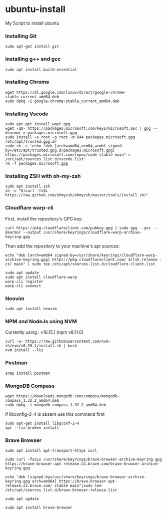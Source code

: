 # ubuntu-install
My Script to install ubuntu

### Installing Git
```
sudo apt-get install git   
```

### Installing g++ and gcc
```
sudo apt install build-essential   
```

### Installing Chrome
```
wget https://dl.google.com/linux/direct/google-chrome-stable_current_amd64.deb
sudo dpkg -i google-chrome-stable_current_amd64.deb
```


### Installing Vscode
```
sudo apt-get install wget gpg
wget -qO- https://packages.microsoft.com/keys/microsoft.asc | gpg --dearmor > packages.microsoft.gpg
sudo install -o root -g root -m 644 packages.microsoft.gpg /etc/apt/trusted.gpg.d/
sudo sh -c 'echo "deb [arch=amd64,arm64,armhf signed-by=/etc/apt/trusted.gpg.d/packages.microsoft.gpg] https://packages.microsoft.com/repos/code stable main" > /etc/apt/sources.list.d/vscode.list'
rm -f packages.microsoft.gpg
```
### Installing ZSH with oh-my-zsh
```
sudo apt install zsh
sh -c "$(curl -fsSL https://raw.github.com/ohmyzsh/ohmyzsh/master/tools/install.sh)"
```
### Cloudflare warp-cli
First, install the repository's GPG key:
```
curl https://pkg.cloudflareclient.com/pubkey.gpg | sudo gpg --yes --dearmor --output /usr/share/keyrings/cloudflare-warp-archive-keyring.gpg
```
Then add the repository to your machine's apt sources:
```
echo "deb [arch=amd64 signed-by=/usr/share/keyrings/cloudflare-warp-archive-keyring.gpg] https://pkg.cloudflareclient.com/ $(lsb_release -cs) main" | sudo tee /etc/apt/sources.list.d/cloudflare-client.list
```
```
sudo apt update
sudo apt install cloudflare-warp
warp-cli register
warp-cli connect
```

### Neovim
```
sudo apt install neovim
```
### NPM and NodeJs using NVM
Currently using : v16.15.1 (npm v8.11.0)
```
curl -o- https://raw.githubusercontent.com/nvm-sh/nvm/v0.39.1/install.sh | bash
nvm install --lts
```

### Postman
```
snap install postman
```

### MongoDB Compass
```
wget https://downloads.mongodb.com/compass/mongodb-compass_1.32.2_amd64.deb
sudo dpkg -i mongodb-compass_1.32.2_amd64.deb
```
 if libconfig-2-4 is absent use this command first
```
sudo apt-get install libgconf-2-4
apt --fix-broken install

```

### Brave Browser
```
sudo apt install apt-transport-https curl

sudo curl -fsSLo /usr/share/keyrings/brave-browser-archive-keyring.gpg https://brave-browser-apt-release.s3.brave.com/brave-browser-archive-keyring.gpg

echo "deb [signed-by=/usr/share/keyrings/brave-browser-archive-keyring.gpg arch=amd64] https://brave-browser-apt-release.s3.brave.com/ stable main"|sudo tee /etc/apt/sources.list.d/brave-browser-release.list

sudo apt update

sudo apt install brave-browser
```

